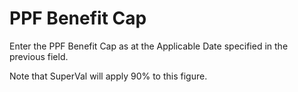 # PPF Benefit Cap

Enter the PPF Benefit Cap as at the Applicable Date specified in the
previous field.

Note that SuperVal will apply 90% to this figure.
